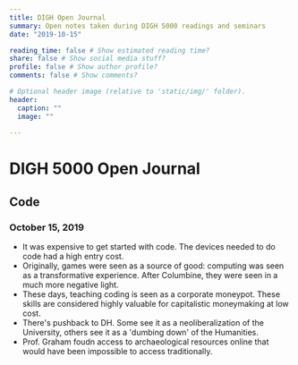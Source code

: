 ```yaml
---
title: DIGH Open Journal
summary: Open notes taken during DIGH 5000 readings and seminars
date: "2019-10-15"

reading_time: false # Show estimated reading time?
share: false # Show social media stuff?
profile: false # Show author profile?
comments: false # Show comments?

# Optional header image (relative to 'static/img/' folder).
header:
  caption: ""
  image: ""
 
---  
```

# DIGH 5000 Open Journal 
 
## Code
### October 15, 2019

- It was expensive to get started with code. The devices needed to do code had a high entry cost.
- Originally, games were seen as a source of good: computing was seen as a transformative experience. After Columbine, they were seen in a much more negative light.
- These days, teaching coding is seen as a corporate moneypot. These skills are considered highly valuable for capitalistic moneymaking at low cost.
- There's pushback to DH. Some see it as a neoliberalization of the University, others see it as a 'dumbing down' of the Humanities.
- Prof. Graham foudn access to archaeological resources online that would have been impossible to access traditionally.
